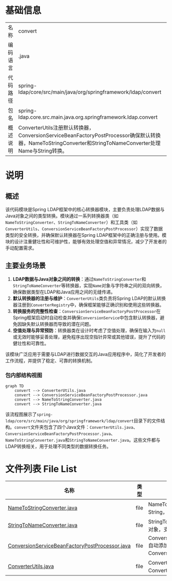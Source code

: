 # 基础信息

|      |      |
|------|------|
| 名称 | convert |
| 编码语言 | .java |
| 代码路径 | spring-ldap/core/src/main/java/org/springframework/ldap/convert |
| 包名 | spring-ldap.core.src.main.java.org.springframework.ldap.convert |
| 概述说明 | ConverterUtils注册默认转换器，ConversionServiceBeanFactoryPostProcessor确保默认转换器，NameToStringConverter和StringToNameConverter处理Name与String转换。 |

# 说明

## 概述
该代码模块是Spring LDAP框架中的核心转换器模块，主要负责处理LDAP数据与Java对象之间的类型转换。模块通过一系列转换器类（如`NameToStringConverter`、`StringToNameConverter`）和工具类（如`ConverterUtils`、`ConversionServiceBeanFactoryPostProcessor`）实现了数据类型的安全转换，并确保默认转换器在Spring LDAP框架中的正确注册与使用。模块的设计注重健壮性和可维护性，能够有效处理空值和异常情况，减少了开发者的手动配置需求。

## 主要业务场景
1. **LDAP数据与Java对象之间的转换**：通过`NameToStringConverter`和`StringToNameConverter`等转换器，实现`Name`对象与字符串之间的双向转换，确保数据类型在LDAP和Java应用之间的无缝传递。
2. **默认转换器的注册与维护**：`ConverterUtils`类负责将Spring LDAP的默认转换器注册到`ConverterRegistry`中，确保框架能够正确识别和使用这些转换器。
3. **转换服务的完整性检查**：`ConversionServiceBeanFactoryPostProcessor`在Spring框架启动时自动检查并确保`ConversionService`中包含默认转换器，避免因缺失默认转换器而导致的潜在问题。
4. **空值处理与异常预防**：转换器类在设计时考虑了空值处理，确保在输入为`null`或无效时能够妥善处理，避免程序出现空指针异常或其他错误，提升了代码的健壮性和可靠性。

该模块广泛应用于需要与LDAP进行数据交互的Java应用程序中，简化了开发者的工作流程，并提供了稳定、可靠的转换机制。


### 包内部结构视图

```mermaid
graph TD
    convert --> ConverterUtils.java
    convert --> ConversionServiceBeanFactoryPostProcessor.java
    convert --> NameToStringConverter.java
    convert --> StringToNameConverter.java
```

该流程图展示了`spring-ldap/core/src/main/java/org/springframework/ldap/convert`目录下的文件结构。`convert`文件夹包含了四个Java文件：`ConverterUtils.java`、`ConversionServiceBeanFactoryPostProcessor.java`、`NameToStringConverter.java`和`StringToNameConverter.java`。这些文件都与LDAP转换相关，用于处理不同类型的数据转换任务。

# 文件列表 File List

| 名称   | 类型  | 说明 |
|-------|------|-------------|
| [NameToStringConverter.java](NameToStringConverter.md) | file | NameToStringConverter类负责将Name转换为String，并处理null值。 |
| [StringToNameConverter.java](StringToNameConverter.md) | file | StringToNameConverter类将字符串转为Name对象，支持空值处理。 |
| [ConversionServiceBeanFactoryPostProcessor.java](ConversionServiceBeanFactoryPostProcessor.md) | file | ConversionServiceBeanFactoryPostProcessor自动添加默认转换器到未自定义的ConversionService。 |
| [ConverterUtils.java](ConverterUtils.md) | file | ConverterUtils类注册Spring LDAP默认转换器到ConverterRegistry。 |


